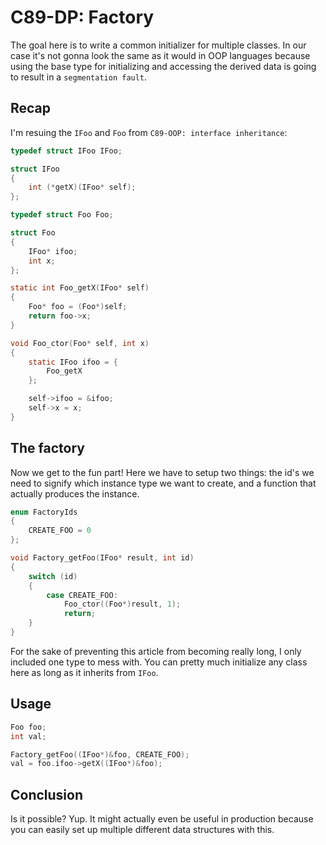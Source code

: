 # C89-DP: Factory

The goal here is to write a common initializer for multiple classes. In our
case it's not gonna look the same as it would in OOP languages because using
the base type for initializing and accessing the derived data is going to
result in a `segmentation fault`.

## Recap

I'm resuing the `IFoo` and `Foo` from `C89-OOP: interface inheritance`:

```c
typedef struct IFoo IFoo;

struct IFoo
{
    int (*getX)(IFoo* self);
};
```

```c
typedef struct Foo Foo;

struct Foo
{
    IFoo* ifoo;
    int x;
};

static int Foo_getX(IFoo* self)
{
    Foo* foo = (Foo*)self;
    return foo->x;
}

void Foo_ctor(Foo* self, int x)
{
    static IFoo ifoo = {
        Foo_getX
    };

    self->ifoo = &ifoo;
    self->x = x;
}
```

## The factory

Now we get to the fun part! Here we have to setup two things: the id's we need
to signify which instance type we want to create, and a function that actually
produces the instance.

```c
enum FactoryIds
{
    CREATE_FOO = 0
};

void Factory_getFoo(IFoo* result, int id)
{
    switch (id)
    {
        case CREATE_FOO:
            Foo_ctor((Foo*)result, 1);
            return;
    }
}
```

For the sake of preventing this article from becoming really long, I only
included one type to mess with. You can pretty much initialize any class here
as long as it inherits from `IFoo`.

## Usage

```c
Foo foo;
int val;

Factory_getFoo((IFoo*)&foo, CREATE_FOO);
val = foo.ifoo->getX((IFoo*)&foo);
```

## Conclusion

Is it possible? Yup. It might actually even be useful in production because you
can easily set up multiple different data structures with this.
